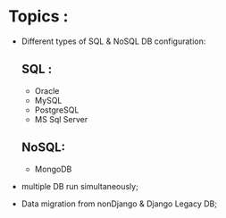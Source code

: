 # Topics :
- Different types of SQL &amp; NoSQL DB configuration:
  ## SQL :
  - Oracle
  - MySQL
  - PostgreSQL
  - MS Sql Server
  ## NoSQL:
  - MongoDB
  
- multiple DB run simultaneously;
- Data migration from nonDjango & Django Legacy DB; 
